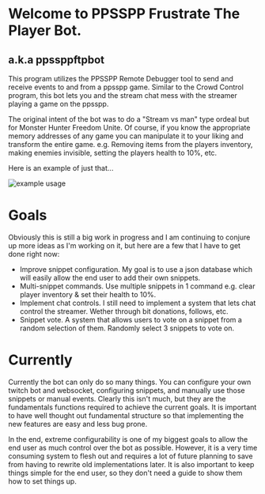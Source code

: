 # Welcome to PPSSPP Frustrate The Player Bot.
## a.k.a ppssppftpbot

This program utilizes the PPSSPP Remote Debugger tool to send and receive events to and from a ppsspp game.
Similar to the Crowd Control program, this bot lets you and the stream chat mess with the streamer playing a game on the ppsspp.

The original intent of the bot was to do a "Stream vs man" type ordeal but for Monster Hunter Freedom Unite.
Of course, if you know the appropriate memory addresses of any game you can manipulate it to your liking and transform the entire game.
e.g. Removing items from the players inventory, making enemies invisible, setting the players health to 10%, etc.

Here is an example of just that...

![example usage](https://i.imgur.com/MN1K7Ys.png)

# Goals

Obviously this is still a big work in progress and I am continuing to conjure up more ideas as I'm working on it, but here are a few that I have to get done right now:

- Improve snippet configuration. My goal is to use a json database which will easily allow the end user to add their own snippets. 
- Multi-snippet commands. Use multiple snippets in 1 command e.g. clear player inventory & set their health to 10%.
- Implement chat controls. I still need to implement a system that lets chat control the streamer. Wether through bit donations, follows, etc. 
- Snippet vote. A system that allows users to vote on a snippet from a random selection of them. Randomly select 3 snippets to vote on. 

# Currently

Currently the bot can only do so many things. You can configure your own twitch bot and websocket, configuring snippets, and manually use those snippets or manual events. 
Clearly this isn't much, but they are the fundamentals functions required to achieve the current goals. It is important to have well thought out fundamental structure so that implementing the new features are easy and less bug prone. 

In the end, extreme configurability is one of my biggest goals to allow the end user as much control over the bot as possible. However, it is a very time consuming system to flesh out and requires a lot of future planning to save from having to rewrite old implementations later. It is also important to keep things simple for the end user, so they don't need a guide to show them how to set things up. 
